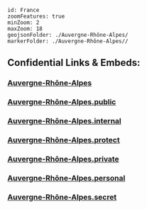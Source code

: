 
```leaflet
id: France
zoomFeatures: true 
minZoom: 2 
maxZoom: 18
geojsonFolder: ./Auvergne-Rhône-Alpes/
markerFolder: ./Auvergne-Rhône-Alpes//
```


## Confidential Links & Embeds: 

### [Auvergne-Rhône-Alpes](/_Standards/Earth/Continent/Europe/Europe~West/France/regions~France/Auvergne-Rhône-Alpes.md) 

### [Auvergne-Rhône-Alpes.public](/_public/Earth/Continent/Europe/Europe~West/France/regions~France/Auvergne-Rhône-Alpes.public.md) 

### [Auvergne-Rhône-Alpes.internal](/_internal/Earth/Continent/Europe/Europe~West/France/regions~France/Auvergne-Rhône-Alpes.internal.md) 

### [Auvergne-Rhône-Alpes.protect](/_protect/Earth/Continent/Europe/Europe~West/France/regions~France/Auvergne-Rhône-Alpes.protect.md) 

### [Auvergne-Rhône-Alpes.private](/_private/Earth/Continent/Europe/Europe~West/France/regions~France/Auvergne-Rhône-Alpes.private.md) 

### [Auvergne-Rhône-Alpes.personal](/_personal/Earth/Continent/Europe/Europe~West/France/regions~France/Auvergne-Rhône-Alpes.personal.md) 

### [Auvergne-Rhône-Alpes.secret](/_secret/Earth/Continent/Europe/Europe~West/France/regions~France/Auvergne-Rhône-Alpes.secret.md)


